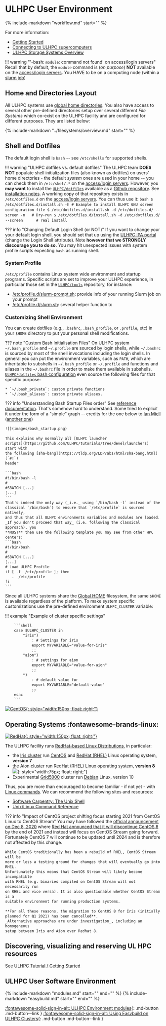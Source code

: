 # ULHPC User Environment

{%
   include-markdown "workflow.md"
   start="<!--intro-start-->"
%}

For more information:

* [Getting Started](../getting-started.md)
* [Connecting to ULHPC supercomputers](../getting-started.md#connecting-to-ulhpc-supercomputers)
* [ULHPC Storage Systems Overview](../filesystems/overview.md)
<!-- * [ULHPC User Software](../software/index.md) -->

!!! warning "'-bash: `module`: command not found' on access/login servers"
    Recall that by default, the `module` command is (_on purpose_) **NOT** available on the [access/login servers](../connect/access.md).
    You HAVE to be on a computing node (within a [slurm job](../slurm/index.md))


## Home and Directories Layout

All ULHPC systems use [global home directories](../filesystems/gpfs.md#global-home-directory-home).
You also have access to several other pre-defined directories setup over several different _File Systems_ which co-exist on the ULHPC facility and are configured for different purposes. They are listed below:

{%
   include-markdown "../filesystems/overview.md"
   start="<!--table-start-->"
%}

## Shell and Dotfiles

The default login shell is `bash` -- see `/etc/shells` for supported shells.

!!! warning "ULHPC dotfiles vs. default dotfiles"
    The ULHPC team **DOES NOT** populate shell initialization files (also known as dotfiles) on users' home directories - the default _system_ ones are used in your home -- you can check them in `/etc/skel/.*` on the [access/login servers](../connect/access.md).
    However, you **may want** to install the [`ULHPC/dotfiles`](https://github.com/ULHPC/dotfiles) available as a [Github repository](https://github.com/ULHPC/dotfiles). See [installation notes](https://github.com/ULHPC/dotfiles#installation).
    A working copy of that repository exists in `/etc/dotfiles.d` on the [access/login servers](../connect/access.md). You can thus use it:
    ```bash
    $ /etc/dotfiles.d/install.sh -h
    # Example to install ULHPC GNU screen configuration file
    $ /etc/dotfiles.d/install.sh -d /etc/dotfiles.d/ --screen -n   # Dry-run
    $ /etc/dotfiles.d/install.sh -d /etc/dotfiles.d/ --screen      # real install
    ```

??? info "Changing Default Login Shell (or NOT)"
    If you want to change your your default login shell, you should set that up using the [ULHPC IPA portal](../connect/ipa.md) (change the Login Shell attribute).
    Note **however that we STRONGLY discourage you to do so.** You may hit unexpected issues with system profile scripts expecting `bash` as running shell.

### System Profile

`/etc/profile` contains Linux system wide environment and startup programs.
Specific scripts are set to improve your ULHPC experience, in particular those set in the [`ULHPC/tools`](https://github.com/ULHPC/tools) repository, for instance:

* [/etc/profile.d/slurm-prompt.sh](https://github.com/ULHPC/tools/blob/master/slurm/profile.d/slurm-prompt.sh): provide info of your running Slurm job on your prompt
* [/etc/profile.d/slurm.sh](https://github.com/ULHPC/tools/blob/master/slurm/profile.d/slurm.sh): several helper function to

### Customizing Shell Environment

You can create dotfiles (e.g., `.bashrc`, `.bash_profile`, or
`.profile`, etc) in your `$HOME` directory to put your personal shell
modifications.

??? note "Custom Bash Initialisation Files"
    On ULHPC system `~/.bash_profile` and `~/.profile` are sourced by login
    shells, while `~/.bashrc` is sourced by most of the shell invocations
    including the login shells. In general you can put the environment
    variables, such as `PATH`, which are inheritable to subshells in
    `~/.bash_profile` or `~/.profile` and functions and aliases in the
    `~/.bashrc` file in order to make them available in subshells.
    [`ULHPC/dotfiles` bash
    configuration](https://github.com/ULHPC/dotfiles/blob/master/bash/.bashrc#L469)
    even source the following files for that specific purpose:

    * `~/.bash_private`: custom private functions
    * `~/.bash_aliases`: custom private aliases.

??? info "Understanding Bash Startup Files order"
    See [reference documentation](https://www.gnu.org/software/bash/manual/html_node/Bash-Startup-Files.html).
    That's somehow hard to understand. Some tried to explicit it under the form
    of a "simple" graph -- credits for the one below to [Ian
    Miell](https://zwischenzugs.com/2019/02/27/bash-startup-explained/)
    ([another one](http://www.solipsys.co.uk/new/BashInitialisationFiles.html))

    ![](images/bash_startup.png)

    This explains why normally all [ULHPC launcher
    scripts](https://github.com/ULHPC/tutorials/tree/devel/launchers) start with
    the following [sha-bang](https://tldp.org/LDP/abs/html/sha-bang.html) (`#!`)
    header

    ```bash
    #!/bin/bash -l
    #
    #SBATCH [...]
    [...]
    ```
    That's indeed the only way (_i.e._ using `/bin/bash -l` instead of the
    classical `/bin/bash`) to ensure that `/etc/profile` is sourced natively,
    and thus that all ULHPC environments variables and modules are loaded.
    _If you don't proceed that way_ (i.e. following the classical approach), you
    **MUST** then use the following template you may see from other HPC centers:
    ```bash
    #!/bin/bash
    #
    #SBATCH [...]
    [...]
    # Load ULHPC Profile
    if [ -f  /etc/profile ]; then
       .  /etc/profile
    fi
    ```

Since all ULHPC systems share the [Global HOME](../filesystems/home.md) filesystem,
the same `$HOME` is available regardless of the platform.
To make system specific customizations use the pre-defined environment
`ULHPC_CLUSTER` variable:

!!! example "Example of cluster specific settings"

        ```shell
        case $ULHPC_CLUSTER in
            "iris")
                : # Settings for iris
                export MYVARIABLE="value-for-iris"
                ;;
            "aion")
                : # settings for aion
                export MYVARIABLE="value-for-aion"
                ;;
            *)
                : # default value for
                export MYVARIABLE="default-value"
                ;;
        esac
        ```

[![CentOS](https://wiki.centos.org/ArtWork/Brand/Logo?action=AttachFile&do=get&target=centos-logo-light.png){: style="width:150px; float: right;"}](https://centos.org/)

## Operating Systems :fontawesome-brands-linux:

[![RedHat](https://www.redhat.com/cms/managed-files/Logo-redhat-color-375.png){: style="width:150px; float: right;"}](https://www.redhat.com/en/technologies/linux-platforms/enterprise-linux)

The ULHPC facility runs [RedHat-based Linux Distributions](https://en.wikipedia.org/wiki/Red_Hat_Enterprise_Linux_derivatives), in particular:

* the [Iris cluster](../systems/iris/index.md) run [CentOS](https://centos.org/)  and [RedHat (RHEL)](https://access.redhat.com/documentation/en-us/red_hat_enterprise_linux/7/) Linux operating system, **version 7**
* the [Aion cluster](../systems/aion/index.md) run [RedHat (RHEL)](https://access.redhat.com/documentation/en-us/red_hat_enterprise_linux/8/) Linux operating system, **version 8**
![](https://www.debian.org/logos/openlogo-100.png){: style="width:75px; float: right;"}
*  Experimental [Grid5000](https://www.grid5000.fr/w/Luxembourg:Hardware) cluster run [Debian](https://www.debian.org/) Linux, version 10

Thus, you are more than encouraged to become familiar - if not yet - with [Linux commands](http://linuxcommand.org/). We can recommend the following sites and resources:

* [Software Carpentry: The Unix Shell](https://swcarpentry.github.io/shell-novice/)
* [Unix/Linux Command Reference](https://files.fosswire.com/2007/08/fwunixref.pdf)

??? info "Impact of CentOS project shifting focus starting 2021 from CentOS Linux to CentOS Stream"
    You may have followed the [official announcement on Dec 8, 2020](https://blog.centos.org/2020/12/future-is-centos-stream/) where [Red Hat announced that it will discontinue CentOS 8](https://www.redhat.com/en/blog/centos-stream-building-innovative-future-enterprise-linux) by the end of 2021 and instead will focus on CentOS Stream going forward. Fortunately CentOS 7 will continue to be updated until 2024 and is therefore not affected by this change.

    While CentOS traditionally has been a rebuild of RHEL, CentOS Stream will be
    more or less a testing ground for changes that will eventually go into RHEL.
    Unfortunately this means that CentOS Stream will likely become incompatible
    with RHEL (e.g. binaries compiled on CentOS Stream will not necessarily run
    on RHEL and vice versa). It is also questionable whether CentOS Stream is a
    suitable environment for running production systems.

    **For all these reasons, the migration to CentOS 8 for Iris (initially planned for Q1 2021) has been cancelled**.
    _Alternative approaches are under investigation_, including an homogeneous
    setup between Iris and Aion over Redhat 8.

## Discovering, visualizing and reserving UL HPC resources

See [ULHPC Tutorial / Getting Started](https://ulhpc-tutorials.readthedocs.io/en/latest/beginners/#discovering-visualizing-and-reserving-ul-hpc-resources)

## ULHPC User Software Environment

{%
   include-markdown "modules.md"
   start="<!--intro-start-->"
   end="<!--intro-end-->"
%}
{%
   include-markdown "easybuild.md"
   start="<!--intro-start-->"
   end="<!--intro-end-->"
%}


[:fontawesome-solid-sign-in-alt: ULHPC Environment modules](modules.md){: .md-button .md-button--link }
[:fontawesome-solid-sign-in-alt: Using Easybuild on ULHPC Clusters](../environment/easybuild.md){: .md-button .md-button--link }
